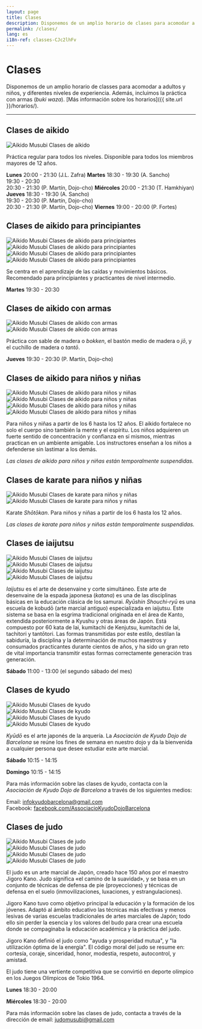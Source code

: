 ```yaml
---
layout: page
title: Clases
description: Disponemos de un amplio horario de clases para acomodar a adultos y niños, y diferentes niveles de experiencia. Además, incluimos la práctica con armas (buki waza).
permalink: /clases/
lang: es
i18n-ref: classes-CJc2lhFv
---
```


# Clases

Disponemos de un amplio horario de classes para acomodar a adultos y niños, y diferentes niveles de experiencia. Además, incluimos la práctica con armas (_buki waza_). [Más información sobre los horarios]({{ site.url }}/horarios/).

<hr>

## Clases de aikido

<picture>
  <source type="image/webp" srcset="{{ site.url }}/images/classes-CJc2lhFv-27.webp" class="img-fluid lazyload">
  <source type="image/jpeg" srcset="{{ site.url }}/images/classes-CJc2lhFv-27.jpg" class="img-fluid lazyload">
  <img src="{{ site.url }}/images/classes-CJc2lhFv-27.jpg" class="img-fluid lazyload" alt="Aikido Musubi Clases de aikido">
</picture>

Práctica regular para todos los niveles. Disponible para todos los miembros mayores de 12 años.

__Lunes__
20:00 - 21:30 (J.L. Zafra)
__Martes__
18:30 - 19:30 (A. Sancho)<br>
19:30 - 20:30<br>
20:30 - 21:30 (P. Martín, Dojo-cho)
__Miércoles__
20:00 - 21:30 (T. Hamkhiyan)
__Jueves__
18:30 - 19:30 (A. Sancho)<br>
19:30 - 20:30 (P. Martín, Dojo-cho)<br>
20:30 - 21:30 (P. Martín, Dojo-cho)
__Viernes__
19:00 - 20:00 (P. Fortes)

## Clases de aikido para principiantes

<div id="classes-CJc2lhFv-beginners" class="container">
  <div class="row">
    <div class="col col-sm">
      <picture>
        <source type="image/webp" srcset="{{ site.url }}/images/classes-CJc2lhFv-17.webp" class="img-fluid lazyload">
        <source type="image/jpeg" srcset="{{ site.url }}/images/classes-CJc2lhFv-17.jpg" class="img-fluid lazyload">
        <img src="{{ site.url }}/images/classes-CJc2lhFv-17.jpg" class="img-fluid lazyload" alt="Aikido Musubi Clases de aikido para principiantes">
      </picture>
    </div>
    <div class="col col-sm">
      <picture>
        <source type="image/webp" srcset="{{ site.url }}/images/classes-CJc2lhFv-22.webp" class="img-fluid lazyload">
        <source type="image/jpeg" srcset="{{ site.url }}/images/classes-CJc2lhFv-22.jpg" class="img-fluid lazyload">
        <img src="{{ site.url }}/images/classes-CJc2lhFv-22.jpg" class="img-fluid lazyload" alt="Aikido Musubi Clases de aikido para principiantes">
      </picture>
    </div>
  </div>
  <div class="row">
    <div class="col col-sm">
      <picture>
        <source type="image/webp" srcset="{{ site.url }}/images/classes-CJc2lhFv-00.webp" class="img-fluid lazyload">
        <source type="image/jpeg" srcset="{{ site.url }}/images/classes-CJc2lhFv-00.jpg" class="img-fluid lazyload">
        <img src="{{ site.url }}/images/classes-CJc2lhFv-00.jpg" class="img-fluid lazyload" alt="Aikido Musubi Clases de aikido para principiantes">
      </picture>
    </div>
    <div class="col col-sm">
      <picture>
        <source type="image/webp" srcset="{{ site.url }}/images/classes-CJc2lhFv-01.webp" class="img-fluid lazyload">
        <source type="image/jpeg" srcset="{{ site.url }}/images/classes-CJc2lhFv-01.jpg" class="img-fluid lazyload">
        <img src="{{ site.url }}/images/classes-CJc2lhFv-01.jpg" class="img-fluid lazyload" alt="Aikido Musubi Clases de aikido para principiantes">
      </picture>
    </div>
  </div>
</div>

Se centra en el aprendizaje de las caídas y movimientos básicos. Recomendado para principiantes y practicantes de nivel intermedio.

__Martes__
19:30 - 20:30

## Clases de aikido con armas

<div id="classes-CJc2lhFv-bukiwaza" class="container">
  <div class="row">
    <div class="col col-sm">
      <picture>
        <source type="image/webp" srcset="{{ site.url }}/images/classes-CJc2lhFv-15.webp" class="img-fluid lazyload">
        <source type="image/jpeg" srcset="{{ site.url }}/images/classes-CJc2lhFv-15.jpg" class="img-fluid lazyload">
        <img src="{{ site.url }}/images/classes-CJc2lhFv-15.jpg" class="img-fluid lazyload" alt="Aikido Musubi Clases de aikido con armas">
      </picture>
    </div>
    <div class="col col-sm">
      <picture>
        <source type="image/webp" srcset="{{ site.url }}/images/classes-CJc2lhFv-16.webp" class="img-fluid lazyload">
        <source type="image/jpeg" srcset="{{ site.url }}/images/classes-CJc2lhFv-16.jpg" class="img-fluid lazyload">
        <img src="{{ site.url }}/images/classes-CJc2lhFv-16.jpg" class="img-fluid lazyload" alt="Aikido Musubi Clases de aikido con armas">
      </picture>
    </div>
  </div>
</div>

Práctica con sable de madera o _bokken_, el bastón medio de madera o _jō_, y el cuchillo de madera o _tantō_.

__Jueves__
19:30 - 20:30 (P. Martín, Dojo-cho)

## Clases de aikido para niños y niñas

<div id="classes-CJc2lhFv-children" class="container">
  <div class="row">
    <div class="col col-sm">
      <picture>
        <source type="image/webp" srcset="{{ site.url }}/images/classes-CJc2lhFv-30.webp" class="img-fluid lazyload">
        <source type="image/jpeg" srcset="{{ site.url }}/images/classes-CJc2lhFv-30.jpg" class="img-fluid lazyload">
        <img src="{{ site.url }}/images/classes-CJc2lhFv-30.jpg" class="img-fluid lazyload" alt="Aikido Musubi Clases de aikido para niños y niñas">
      </picture>
    </div>
    <div class="col col-sm">
      <picture>
        <source type="image/webp" srcset="{{ site.url }}/images/classes-CJc2lhFv-31.webp" class="img-fluid lazyload">
        <source type="image/jpeg" srcset="{{ site.url }}/images/classes-CJc2lhFv-31.jpg" class="img-fluid lazyload">
        <img src="{{ site.url }}/images/classes-CJc2lhFv-31.jpg" class="img-fluid lazyload" alt="Aikido Musubi Clases de aikido para niños y niñas">
      </picture>
    </div>
  </div>
  <div class="row">
    <div class="col col-sm">
      <picture>
        <source type="image/webp" srcset="{{ site.url }}/images/classes-CJc2lhFv-33.webp" class="img-fluid lazyload">
        <source type="image/jpeg" srcset="{{ site.url }}/images/classes-CJc2lhFv-33.jpg" class="img-fluid lazyload">
        <img src="{{ site.url }}/images/classes-CJc2lhFv-33.jpg" class="img-fluid lazyload" alt="Aikido Musubi Clases de aikido para niños y niñas">
      </picture>
    </div>
    <div class="col col-sm">
      <picture>
        <source type="image/webp" srcset="{{ site.url }}/images/classes-CJc2lhFv-32.webp" class="img-fluid lazyload">
        <source type="image/jpeg" srcset="{{ site.url }}/images/classes-CJc2lhFv-32.jpg" class="img-fluid lazyload">
        <img src="{{ site.url }}/images/classes-CJc2lhFv-32.jpg" class="img-fluid lazyload" alt="Aikido Musubi Clases de aikido para niños y niñas">
      </picture>
    </div>
  </div>
</div>

Para niños y niñas a partir de los 6 hasta los 12 años. El aikido fortalece no solo el cuerpo sino también la mente y el espíritu. Los niños adquieren un fuerte sentido de concentración y confianza en sí mismos, mientras practican en un ambiente amigable. Los instructores enseñan a los niños a defenderse sin lastimar a los demás.

_Las clases de aikido para niños y niñas están temporalmente suspendidas._


## Clases de karate para niños y niñas

<div id="classes-CJc2lhFv-karate" class="container">
  <div class="row">
    <div class="col col-sm">
      <picture>
        <source type="image/webp" srcset="{{ site.url }}/images/classes-CJc2lhFv-14.webp" class="img-fluid lazyload">
        <source type="image/jpeg" srcset="{{ site.url }}/images/classes-CJc2lhFv-14.jpg" class="img-fluid lazyload">
        <img src="{{ site.url }}/images/classes-CJc2lhFv-14.jpg" class="img-fluid lazyload" alt="Aikido Musubi Clases de karate para niños y niñas">
      </picture>
    </div>
    <div class="col col-sm">
      <picture>
        <source type="image/webp" srcset="{{ site.url }}/images/classes-CJc2lhFv-13.webp" class="img-fluid lazyload">
        <source type="image/jpeg" srcset="{{ site.url }}/images/classes-CJc2lhFv-13.jpg" class="img-fluid lazyload">
        <img src="{{ site.url }}/images/classes-CJc2lhFv-13.jpg" class="img-fluid lazyload" alt="Aikido Musubi Clases de karate para niños y niñas">
      </picture>
    </div>
  </div>
</div>

Karate _Shōtōkan_. Para niños y niñas a partir de los 6 hasta los 12 años.

_Las clases de karate para niños y niñas están temporalmente suspendidas._

## Clases de iaijutsu

<div id="classes-CJc2lhFv-iaijutsu" class="container">
  <div class="row">
    <div class="col col-sm">
      <picture>
        <source type="image/webp" srcset="{{ site.url }}/images/classes-CJc2lhFv-34.webp" class="img-fluid lazyload">
        <source type="image/jpeg" srcset="{{ site.url }}/images/classes-CJc2lhFv-34.jpg" class="img-fluid lazyload">
        <img src="{{ site.url }}/images/classes-CJc2lhFv-34.jpg" class="img-fluid lazyload" alt="Aikido Musubi Clases de iaijutsu">
      </picture>
    </div>
    <div class="col col-sm">
      <picture>
        <source type="image/webp" srcset="{{ site.url }}/images/classes-CJc2lhFv-35.webp" class="img-fluid lazyload">
        <source type="image/jpeg" srcset="{{ site.url }}/images/classes-CJc2lhFv-35.jpg" class="img-fluid lazyload">
        <img src="{{ site.url }}/images/classes-CJc2lhFv-35.jpg" class="img-fluid lazyload" alt="Aikido Musubi Clases de iaijutsu">
      </picture>
    </div>
  </div>
  <div class="row">
    <div class="col col-sm">
      <picture>
        <source type="image/webp" srcset="{{ site.url }}/images/classes-CJc2lhFv-36.webp" class="img-fluid lazyload">
        <source type="image/jpeg" srcset="{{ site.url }}/images/classes-CJc2lhFv-36.jpg" class="img-fluid lazyload">
        <img src="{{ site.url }}/images/classes-CJc2lhFv-36.jpg" class="img-fluid lazyload" alt="Aikido Musubi Clases de iaijutsu">
      </picture>
    </div>
    <div class="col col-sm">
      <picture>
        <source type="image/webp" srcset="{{ site.url }}/images/classes-CJc2lhFv-37.webp" class="img-fluid lazyload">
        <source type="image/jpeg" srcset="{{ site.url }}/images/classes-CJc2lhFv-37.jpg" class="img-fluid lazyload">
        <img src="{{ site.url }}/images/classes-CJc2lhFv-37.jpg" class="img-fluid lazyload" alt="Aikido Musubi Clases de iaijutsu">
      </picture>
    </div>
  </div>
</div>

_Iaijutsu_ es el arte de desenvaine y corte simultáneo. Este arte de desenvaine de la espada japonesa (_katana_) es una de las disciplinas básicas en la educación clásica de los samurai. _Ryūshin Shouchi-ryū_ es una escuela de kobudō (arte marcial antiguo) especializada en iaijutsu. Este sistema se basa en la esgrima tradicional originada en el área de Kanto, extendida posteriormente a Kyushu y otras áreas de Japón. Está compuesto por 60 kata de Iai, kumitachi de Kenjutsu, kumitachi de Iai, tachitori y tantōtori. Las formas transmitidas por este estilo, destilan la sabiduría, la disciplina y la determinación de muchos maestros y consumados practicantes durante cientos de años, y ha sido un gran reto de vital importancia transmitir estas formas correctamente generación tras generación.

__Sábado__
11:00 - 13:00 (el segundo sábado del mes)

## Clases de kyudo

<div id="classes-CJc2lhFv-kyudo" class="container">
  <div class="row">
    <div class="col col-sm">
      <picture>
        <source type="image/webp" srcset="{{ site.url }}/images/classes-CJc2lhFv-02.webp" class="img-fluid lazyload">
        <source type="image/jpeg" srcset="{{ site.url }}/images/classes-CJc2lhFv-02.jpg" class="img-fluid lazyload">
        <img src="{{ site.url }}/images/classes-CJc2lhFv-02.jpg" class="img-fluid lazyload" alt="Aikido Musubi Clases de kyudo">
      </picture>
    </div>
    <div class="col col-sm">
      <picture>
        <source type="image/webp" srcset="{{ site.url }}/images/classes-CJc2lhFv-04.webp" class="img-fluid lazyload">
        <source type="image/jpeg" srcset="{{ site.url }}/images/classes-CJc2lhFv-04.jpg" class="img-fluid lazyload">
        <img src="{{ site.url }}/images/classes-CJc2lhFv-04.jpg" class="img-fluid lazyload" alt="Aikido Musubi Clases de kyudo">
      </picture>
    </div>
  </div>
  <div class="row">
    <div class="col col-sm">
      <picture>
        <source type="image/webp" srcset="{{ site.url }}/images/classes-CJc2lhFv-03.webp" class="img-fluid lazyload">
        <source type="image/jpeg" srcset="{{ site.url }}/images/classes-CJc2lhFv-03.jpg" class="img-fluid lazyload">
        <img src="{{ site.url }}/images/classes-CJc2lhFv-03.jpg" class="img-fluid lazyload" alt="Aikido Musubi Clases de kyudo">
      </picture>
    </div>
    <div class="col col-sm">
      <picture>
        <source type="image/webp" srcset="{{ site.url }}/images/classes-CJc2lhFv-07.webp" class="img-fluid lazyload">
        <source type="image/jpeg" srcset="{{ site.url }}/images/classes-CJc2lhFv-07.jpg" class="img-fluid lazyload">
        <img src="{{ site.url }}/images/classes-CJc2lhFv-07.jpg" class="img-fluid lazyload" alt="Aikido Musubi Clases de kyudo">
      </picture>
    </div>
  </div>
</div>

_Kyūdō_ es el arte japonés de la arquería. La _Asociación de Kyudo Dojo de Barcelona_ se reúne los fines de semana en nuestro dojo y da la bienvenida a cualquier persona que desee estudiar este arte marcial.

__Sábado__
10:15 - 14:15

__Domingo__
10:15 - 14:15

Para más información sobre las clases de kyudo, contacta con la _Asociación de Kyudo Dojo de Barcelona_ a través de los siguientes medios:

Email: [infokyudobarcelona@gmail.com](mailto:infokyudobarcelona@gmail.com)<br>
Facebook: [facebook.com/AssociacioKyudoDojoBarcelona](https://www.facebook.com/AssociacioKyudoDojoBarcelona/)

## Clases de judo

<div id="classes-CJc2lhFv-judo" class="container">
  <div class="row">
    <div class="col col-sm">
      <picture>
        <source type="image/webp" srcset="{{ site.url }}/images/classes-CJc2lhFv-38.webp" class="img-fluid lazyload">
        <source type="image/jpeg" srcset="{{ site.url }}/images/classes-CJc2lhFv-38.jpg" class="img-fluid lazyload">
        <img src="{{ site.url }}/images/classes-CJc2lhFv-38.jpg" class="img-fluid lazyload" alt="Aikido Musubi Clases de judo">
      </picture>
    </div>
    <div class="col col-sm">
      <picture>
        <source type="image/webp" srcset="{{ site.url }}/images/classes-CJc2lhFv-39.webp" class="img-fluid lazyload">
        <source type="image/jpeg" srcset="{{ site.url }}/images/classes-CJc2lhFv-39.jpg" class="img-fluid lazyload">
        <img src="{{ site.url }}/images/classes-CJc2lhFv-39.jpg" class="img-fluid lazyload" alt="Aikido Musubi Clases de judo">
      </picture>
    </div>
  </div>
  <div class="row">
    <div class="col col-sm">
      <picture>
        <source type="image/webp" srcset="{{ site.url }}/images/classes-CJc2lhFv-40.webp" class="img-fluid lazyload">
        <source type="image/jpeg" srcset="{{ site.url }}/images/classes-CJc2lhFv-40.jpg" class="img-fluid lazyload">
        <img src="{{ site.url }}/images/classes-CJc2lhFv-40.jpg" class="img-fluid lazyload" alt="Aikido Musubi Clases de judo">
      </picture>
    </div>
    <div class="col col-sm">
      <picture>
        <source type="image/webp" srcset="{{ site.url }}/images/classes-CJc2lhFv-41.webp" class="img-fluid lazyload">
        <source type="image/jpeg" srcset="{{ site.url }}/images/classes-CJc2lhFv-41.jpg" class="img-fluid lazyload">
        <img src="{{ site.url }}/images/classes-CJc2lhFv-41.jpg" class="img-fluid lazyload" alt="Aikido Musubi Clases de judo">
      </picture>
    </div>
  </div>
</div>

El judo es un arte marcial de Japón, creado hace 150 años por el maestro Jigoro Kano. Judo significa «el camino de la suavidad», y se basa en un conjunto de técnicas de defensa de pie (proyecciones) y técnicas de defensa en el suelo (inmovilizaciones, luxaciones, y estrangulaciones).

Jigoro Kano tuvo como objetivo principal la educación y la formación de los jóvenes. Adaptó al ámbito educativo las técnicas más efectivas y menos lesivas de varias escuelas tradicionales de artes marciales de Japón; todo ello sin perder la esencia y los valores del budo para crear una escuela donde se compaginaba la educación académica y la práctica del judo.

Jigoro Kano definió el judo como "ayuda y prosperidad mutua", y "la utilización óptima de la energía". El código moral del judo se resume en: cortesía, coraje, sinceridad, honor, modestia, respeto, autocontrol, y amistad.

El judo tiene una vertiente competitiva que se convirtió en deporte olímpico en los Juegos Olímpicos de Tokio 1964.

__Lunes__
18:30 - 20:00

__Miércoles__
18:30 - 20:00

Para más información sobre las clases de judo, contacta a través de la dirección de email: [judomusubi@gmail.com](mailto:judomusubi@gmail.com)
